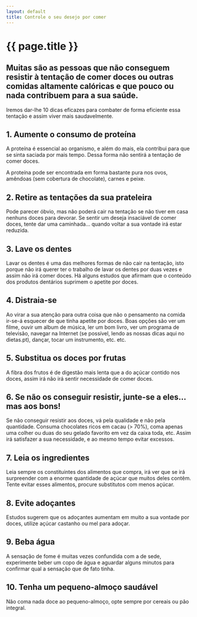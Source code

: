 ```yaml
---
layout: default
title: Controle o seu desejo por comer
---
```


# {{ page.title }}

## Muitas são as pessoas que não conseguem resistir à tentação de comer doces ou outras comidas altamente calóricas e que pouco ou nada contribuem para a sua saúde.

Iremos dar-lhe 10 dicas eficazes para combater de forma eficiente essa tentação e assim viver mais saudavelmente.

## 1. Aumente o consumo de proteína

A proteína é essencial ao organismo, e além do mais, ela contribui para que se sinta saciada por mais tempo. Dessa forma não sentirá a tentação de comer doces.

A proteína pode ser encontrada em forma bastante pura nos ovos, amêndoas (sem cobertura de chocolate), carnes e peixe.

## 2. Retire as tentações da sua prateleira

Pode parecer óbvio, mas não poderá cair na tentação se não tiver em casa nenhuns doces para devorar. Se sentir um deseja insaciável de comer doces, tente dar uma caminhada… quando voltar a sua vontade irá estar reduzida.

## 3. Lave os dentes

Lavar os dentes é uma das melhores formas de não cair na tentação, isto porque não irá querer ter o trabalho de lavar os dentes por duas vezes e assim não irá comer doces. Há alguns estudos que afirmam que o conteúdo dos produtos dentários suprimem o apetite por doces.

## 4. Distraia-se

Ao virar a sua atenção para outra coisa que não o pensamento na comida ir-se-á esquecer de que tinha apetite por doces. Boas opções são ver um filme, ouvir um album de música, ler um bom livro, ver um programa de televisão, navegar na Internet (se possível, lendo as nossas dicas aqui no dietas.pt), dançar, tocar um instrumento, etc. etc.

## 5. Substitua os doces por frutas

A fibra dos frutos é de digestão mais lenta que a do açúcar contido nos doces, assim irá não irá sentir necessidade de comer doces.

## 6. Se não os conseguir resistir, junte-se a eles… mas aos bons!

Se não conseguir resistir aos doces, vá pela qualidade e não pela quantidade. Consuma chocolates ricos em cacau (> 70%), coma apenas uma colher ou duas do seu gelado favorito em vez da caixa toda, etc. Assim irá satisfazer a sua necessidade, e ao mesmo tempo evitar excessos.

## 7. Leia os ingredientes

Leia sempre os constituintes dos alimentos que compra, irá ver que se irá surpreender com a enorme quantidade de açúcar que muitos deles contêm. Tente evitar esses alimentos, procure substitutos com menos açúcar.

## 8. Evite adoçantes

Estudos sugerem que os adoçantes aumentam em muito a sua vontade por doces, utilize açúcar castanho ou mel para adoçar.

## 9. Beba água

A sensação de fome é muitas vezes confundida com a de sede, experimente beber um copo de água e aguardar alguns minutos para confirmar qual a sensação que de fato tinha.

## 10. Tenha um pequeno-almoço saudável

Não coma nada doce ao pequeno-almoço, opte sempre por cereais ou pão integral.